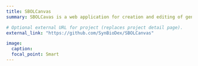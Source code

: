 ```yaml
---
title: SBOLCanvas
summary: SBOLCavas is a web application for creation and editing of genetic constructs using the SBOL data and visual standard. SBOLCanvas allows a user to create a genetic design from start to finish, with the option to incorporate existing SBOL data from a SynBioHub repository.

# Optional external URL for project (replaces project detail page).
external_link: "https://github.com/SynBioDex/SBOLCanvas"

image:
  caption: 
  focal_point: Smart
---
```

